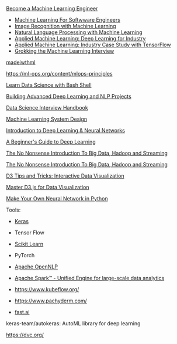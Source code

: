 [Become a Machine Learning Engineer](https://www.educative.io/path/become-a-machine-learning-engineer)
- [Machine Learning For Softwware Engineers](https://www.educative.io/module/ml-for-software-engineers)
- [Image Recognition with Machine Learning](https://www.educative.io/module/image-recognition-with-ml)
- [Natural Language Processing with Machine Learning](https://www.educative.io/module/nlp-with-ml)
- [Applied Machine Learning: Deep Learning for Industry](https://www.educative.io/module/applied-ml-deep-learning-for-industry)
- [Applied Machine Learning: Industry Case Study with TensorFlow](https://www.educative.io/module/applied-ml-industry-case-study)
- [Grokking the Machine Learning Interview](https://www.educative.io/module/grokking-ml-interview)

[madeiwthml](https://madewithml.com/#mlops)

https://ml-ops.org/content/mlops-principles

[Learn Data Science with Bash Shell](https://www.educative.io/courses/learn-data-science-with-bash-shell)

[Building Advanced Deep Learning and NLP Projects](https://www.educative.io/courses/building-advanced-deep-learning-nlp-projects)

[Data Science Interview Handbook](https://www.educative.io/courses/data-science-interview-handbook)

[Machine Learning System Design](https://www.educative.io/courses/machine-learning-system-design)

[Introduction to Deep Learning & Neural Networks](https://www.educative.io/courses/intro-deep-learning)

[A Beginner's Guide to Deep Learning](https://www.educative.io/courses/beginners-guide-to-deep-learning)

[The No Nonsense Introduction To Big Data, Hadoop and Streaming](https://www.educative.io/courses/intro-to-big-data-hadoop-streaming)

[The No Nonsense Introduction To Big Data, Hadoop and Streaming](https://www.educative.io/courses/intro-to-big-data-hadoop-streaming)

[D3 Tips and Tricks: Interactive Data Visualization](https://www.educative.io/courses/d3-tips-data-visualization)

[Master D3.js for Data Visualization](https://www.educative.io/courses/master-d3-data-visualization)

[Make Your Own Neural Network in Python](https://www.educative.io/courses/make-your-own-neural-network-in-python)

Tools:
- [Keras](https://keras.io/)

- Tensor Flow

- [Scikit Learn](https://scikit-learn.org/stable/)

- PyTorch

- [Apache OpenNLP](https://opennlp.apache.org/)

- [Apache Spark™ - Unified Engine for large-scale data analytics](https://spark.apache.org/)

- https://www.kubeflow.org/

- https://www.pachyderm.com/

- [fast.ai](https://www.fast.ai/)

keras-team/autokeras: AutoML library for deep learning


https://dvc.org/
